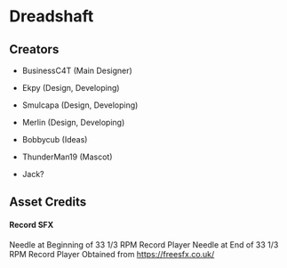 # Dreadshaft

## Creators
- BusinessC4T (Main Designer)
- Ekpy (Design, Developing)
- Smulcapa (Design, Developing)
- Merlin (Design, Developing)

- Bobbycub (Ideas)
- ThunderMan19 (Mascot)
- Jack?

## Asset Credits
#### Record SFX
Needle at Beginning of 33 1/3 RPM Record Player
Needle at End of 33 1/3 RPM Record Player 
Obtained from https://freesfx.co.uk/
